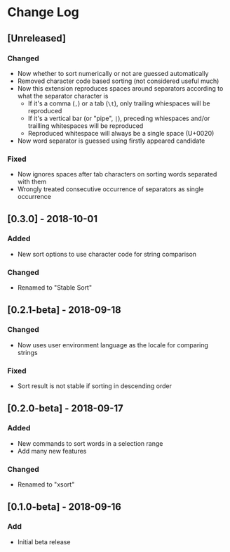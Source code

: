# Change Log

## [Unreleased]
### Changed
- Now whether to sort numerically or not are guessed automatically
- Removed character code based sorting (not considered useful much)
- Now this extension reproduces spaces around separators according to what
  the separator character is
  - If it's a comma (`,`) or a tab (`\t`), only trailing whiespaces will be
    reproduced
  - If it's a vertical bar (or "pipe", `|`), preceding whiespaces and/or
    trailling whitespaces will be reproduced
  - Reproduced whitespace will always be a single space (U+0020)
- Now word separator is guessed using firstly appeared candidate

### Fixed
- Now ignores spaces after tab characters on sorting words separated with them
- Wrongly treated consecutive occurrence of separators as single occurrence

## [0.3.0] - 2018-10-01
### Added
- New sort options to use character code for string comparison

### Changed
- Renamed to "Stable Sort"

## [0.2.1-beta] - 2018-09-18
### Changed
- Now uses user environment language as the locale for comparing strings

### Fixed
- Sort result is not stable if sorting in descending order

## [0.2.0-beta] - 2018-09-17
### Added
- New commands to sort words in a selection range
- Add many new features

### Changed
- Renamed to "xsort"

## [0.1.0-beta] - 2018-09-16
### Add
- Initial beta release
